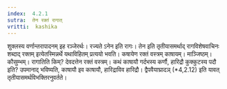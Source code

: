 ```yaml
---
index:  4.2.1
sutra:  तेन रक्तं रागात्
vritti:  kashika 
---
```


शुक्लस्य वर्णान्तरापादनम् इह रञ्जेरर्थः। रज्यते ऽनेन इति रागः। तेन इति तृतीयासमर्थाद् रागविशेषवाचिनः शब्दाद् रक्तम् इत्येतस्मिन्नर्थे यथाविहितम् प्रत्ययो भवति। कषायेण रक्तं वस्त्रम् काषायम्। माञ्जिष्ठम्। कौसुम्भम्। रागातिति किम्? देवदत्तेन रक्तं वस्त्रम्। कथं काषायौ गर्दभस्य कर्णौ, हारिद्रौ कुक्कुटस्य पदौ इति? उपमानाद् भविष्यति, काषायौ इव काषायौ, हारिद्राविव हारिद्रौ। द्वैपवैयाघ्रादञ् (*4,2.12) इति यावत् तृतीयासमर्थविभक्तिरनुवर्तते।

